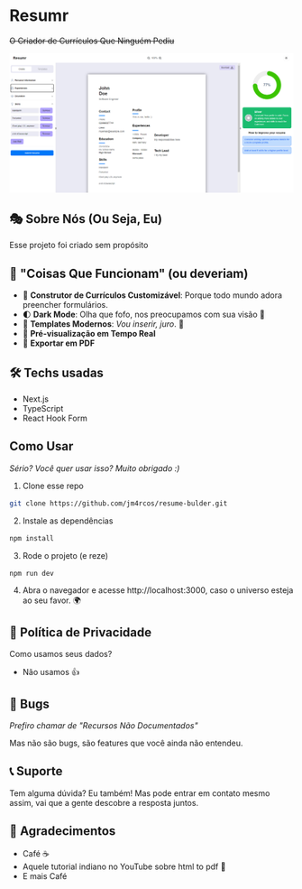 # Resumr

~~O Criador de Currículos Que Ninguém Pediu~~

![hello world](public/images/resumr.png)

## 🎭 Sobre Nós (Ou Seja, Eu)

Esse projeto foi criado sem propósito

## 🌟 "Coisas Que Funcionam" (ou deveriam)

- 📝 **Construtor de Currículos Customizável**: Porque todo mundo adora preencher formulários.
- 🌓 **Dark Mode**: Olha que fofo, nos preocupamos com sua visão 🥹
- 🎨 **Templates Modernos**: _Vou inserir, juro_. 🤞
- 🔄 **Pré-visualização em Tempo Real**
- 📄 **Exportar em PDF**

## 🛠️ Techs usadas

- Next.js
- TypeScript
- React Hook Form

## Como Usar

_Sério? Você quer usar isso? Muito obrigado :)_

1. Clone esse repo

```bash
git clone https://github.com/jm4rcos/resume-bulder.git
```

2. Instale as dependências

```bash
npm install
```

3. Rode o projeto (e reze)

```bash
npm run dev
```

4. Abra o navegador e acesse http://localhost:3000, caso o universo esteja ao seu favor. 🌍

## 🔏 Política de Privacidade

Como usamos seus dados?

- Não usamos 👍

## 🐛 Bugs

_Prefiro chamar de "Recursos Não Documentados"_

Mas não são bugs, são features que você ainda não entendeu.

## 📞 Suporte

Tem alguma dúvida? Eu também! Mas pode entrar em contato mesmo assim, vai que a gente descobre a resposta juntos.

## 🙏 Agradecimentos

- Café ☕
- Aquele tutorial indiano no YouTube sobre html to pdf 🎥
- E mais Café

